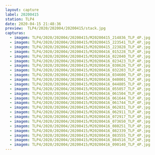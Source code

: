 ```yaml
---
layout: capture
label: 20200415
station: TLP4
date: 2020-04-15 21:48:36
preview:  TLP4/2020/202004/20200415/stack.jpg
capturas:
  - imagem: TLP4/2020/202004/20200415/M20200415_214836_TLP_4P.jpg
  - imagem: TLP4/2020/202004/20200415/M20200415_223541_TLP_4P.jpg
  - imagem: TLP4/2020/202004/20200415/M20200415_223828_TLP_4P.jpg
  - imagem: TLP4/2020/202004/20200415/M20200416_015228_TLP_4P.jpg
  - imagem: TLP4/2020/202004/20200415/M20200416_022040_TLP_4P.jpg
  - imagem: TLP4/2020/202004/20200415/M20200416_023423_TLP_4P.jpg
  - imagem: TLP4/2020/202004/20200415/M20200416_030626_TLP_4P.jpg
  - imagem: TLP4/2020/202004/20200415/M20200416_032203_TLP_4P.jpg
  - imagem: TLP4/2020/202004/20200415/M20200416_034600_TLP_4P.jpg
  - imagem: TLP4/2020/202004/20200415/M20200416_040001_TLP_4P.jpg
  - imagem: TLP4/2020/202004/20200415/M20200416_044805_TLP_4P.jpg
  - imagem: TLP4/2020/202004/20200415/M20200416_055057_TLP_4P.jpg
  - imagem: TLP4/2020/202004/20200415/M20200416_061504_TLP_4P.jpg
  - imagem: TLP4/2020/202004/20200415/M20200416_061644_TLP_4P.jpg
  - imagem: TLP4/2020/202004/20200415/M20200416_061744_TLP_4P.jpg
  - imagem: TLP4/2020/202004/20200415/M20200416_062831_TLP_4P.jpg
  - imagem: TLP4/2020/202004/20200415/M20200416_062911_TLP_4P.jpg
  - imagem: TLP4/2020/202004/20200415/M20200416_072917_TLP_4P.jpg
  - imagem: TLP4/2020/202004/20200415/M20200416_073650_TLP_4P.jpg
  - imagem: TLP4/2020/202004/20200415/M20200416_080251_TLP_4P.jpg
  - imagem: TLP4/2020/202004/20200415/M20200416_082339_TLP_4P.jpg
  - imagem: TLP4/2020/202004/20200415/M20200416_083555_TLP_4P.jpg
  - imagem: TLP4/2020/202004/20200415/M20200416_084516_TLP_4P.jpg
  - imagem: TLP4/2020/202004/20200415/M20200416_090140_TLP_4P.jpg
---
```

